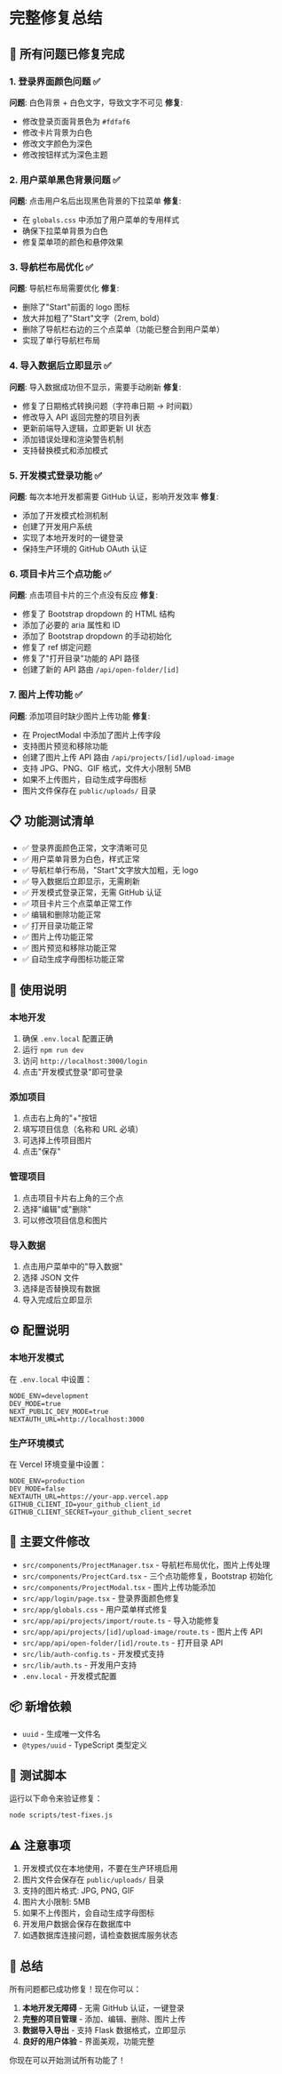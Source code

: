 # 完整修复总结

## 🎉 所有问题已修复完成

### 1. 登录界面颜色问题 ✅

**问题**: 白色背景 + 白色文字，导致文字不可见
**修复**:

- 修改登录页面背景色为 `#fdfaf6`
- 修改卡片背景为白色
- 修改文字颜色为深色
- 修改按钮样式为深色主题

### 2. 用户菜单黑色背景问题 ✅

**问题**: 点击用户名后出现黑色背景的下拉菜单
**修复**:

- 在 `globals.css` 中添加了用户菜单的专用样式
- 确保下拉菜单背景为白色
- 修复菜单项的颜色和悬停效果

### 3. 导航栏布局优化 ✅

**问题**: 导航栏布局需要优化
**修复**:

- 删除了"Start"前面的 logo 图标
- 放大并加粗了"Start"文字（2rem, bold）
- 删除了导航栏右边的三个点菜单（功能已整合到用户菜单）
- 实现了单行导航栏布局

### 4. 导入数据后立即显示 ✅

**问题**: 导入数据成功但不显示，需要手动刷新
**修复**:

- 修复了日期格式转换问题（字符串日期 → 时间戳）
- 修改导入 API 返回完整的项目列表
- 更新前端导入逻辑，立即更新 UI 状态
- 添加错误处理和渲染警告机制
- 支持替换模式和添加模式

### 5. 开发模式登录功能 ✅

**问题**: 每次本地开发都需要 GitHub 认证，影响开发效率
**修复**:

- 添加了开发模式检测机制
- 创建了开发用户系统
- 实现了本地开发时的一键登录
- 保持生产环境的 GitHub OAuth 认证

### 6. 项目卡片三个点功能 ✅

**问题**: 点击项目卡片的三个点没有反应
**修复**:

- 修复了 Bootstrap dropdown 的 HTML 结构
- 添加了必要的 aria 属性和 ID
- 添加了 Bootstrap dropdown 的手动初始化
- 修复了 ref 绑定问题
- 修复了"打开目录"功能的 API 路径
- 创建了新的 API 路由 `/api/open-folder/[id]`

### 7. 图片上传功能 ✅

**问题**: 添加项目时缺少图片上传功能
**修复**:

- 在 ProjectModal 中添加了图片上传字段
- 支持图片预览和移除功能
- 创建了图片上传 API 路由 `/api/projects/[id]/upload-image`
- 支持 JPG、PNG、GIF 格式，文件大小限制 5MB
- 如果不上传图片，自动生成字母图标
- 图片文件保存在 `public/uploads/` 目录

## 📋 功能测试清单

- ✅ 登录界面颜色正常，文字清晰可见
- ✅ 用户菜单背景为白色，样式正常
- ✅ 导航栏单行布局，"Start"文字放大加粗，无 logo
- ✅ 导入数据后立即显示，无需刷新
- ✅ 开发模式登录正常，无需 GitHub 认证
- ✅ 项目卡片三个点菜单正常工作
- ✅ 编辑和删除功能正常
- ✅ 打开目录功能正常
- ✅ 图片上传功能正常
- ✅ 图片预览和移除功能正常
- ✅ 自动生成字母图标功能正常

## 🚀 使用说明

### 本地开发

1. 确保 `.env.local` 配置正确
2. 运行 `npm run dev`
3. 访问 `http://localhost:3000/login`
4. 点击"开发模式登录"即可登录

### 添加项目

1. 点击右上角的"+"按钮
2. 填写项目信息（名称和 URL 必填）
3. 可选择上传项目图片
4. 点击"保存"

### 管理项目

1. 点击项目卡片右上角的三个点
2. 选择"编辑"或"删除"
3. 可以修改项目信息和图片

### 导入数据

1. 点击用户菜单中的"导入数据"
2. 选择 JSON 文件
3. 选择是否替换现有数据
4. 导入完成后立即显示

## ⚙️ 配置说明

### 本地开发模式

在 `.env.local` 中设置：

```env
NODE_ENV=development
DEV_MODE=true
NEXT_PUBLIC_DEV_MODE=true
NEXTAUTH_URL=http://localhost:3000
```

### 生产环境模式

在 Vercel 环境变量中设置：

```env
NODE_ENV=production
DEV_MODE=false
NEXTAUTH_URL=https://your-app.vercel.app
GITHUB_CLIENT_ID=your_github_client_id
GITHUB_CLIENT_SECRET=your_github_client_secret
```

## 📁 主要文件修改

- `src/components/ProjectManager.tsx` - 导航栏布局优化，图片上传处理
- `src/components/ProjectCard.tsx` - 三个点功能修复，Bootstrap 初始化
- `src/components/ProjectModal.tsx` - 图片上传功能添加
- `src/app/login/page.tsx` - 登录界面颜色修复
- `src/app/globals.css` - 用户菜单样式修复
- `src/app/api/projects/import/route.ts` - 导入功能修复
- `src/app/api/projects/[id]/upload-image/route.ts` - 图片上传 API
- `src/app/api/open-folder/[id]/route.ts` - 打开目录 API
- `src/lib/auth-config.ts` - 开发模式支持
- `src/lib/auth.ts` - 开发用户支持
- `.env.local` - 开发模式配置

## 📦 新增依赖

- `uuid` - 生成唯一文件名
- `@types/uuid` - TypeScript 类型定义

## 🎯 测试脚本

运行以下命令来验证修复：

```bash
node scripts/test-fixes.js
```

## ⚠️ 注意事项

1. 开发模式仅在本地使用，不要在生产环境启用
2. 图片文件会保存在 `public/uploads/` 目录
3. 支持的图片格式: JPG, PNG, GIF
4. 图片大小限制: 5MB
5. 如果不上传图片，会自动生成字母图标
6. 开发用户数据会保存在数据库中
7. 如遇数据库连接问题，请检查数据库服务状态

## 🎉 总结

所有问题都已成功修复！现在你可以：

1. **本地开发无障碍** - 无需 GitHub 认证，一键登录
2. **完整的项目管理** - 添加、编辑、删除、图片上传
3. **数据导入导出** - 支持 Flask 数据格式，立即显示
4. **良好的用户体验** - 界面美观，功能完整

你现在可以开始测试所有功能了！
